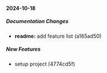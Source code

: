 #### 2024-10-18

##### Documentation Changes

* **readme:**  add feature list (a165ad50)

##### New Features

*  setup project (4774cd5f)

